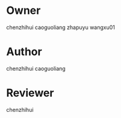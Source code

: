 # Owner
chenzhihui
caoguoliang
zhapuyu
wangxu01

# Author 
chenzhihui
caoguoliang

# Reviewer
chenzhihui
